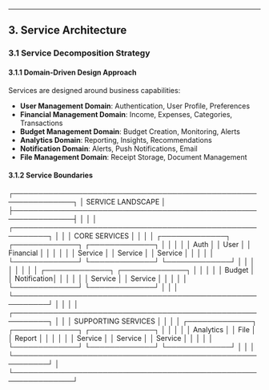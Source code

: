 
---

## 3. Service Architecture

### 3.1 Service Decomposition Strategy

#### 3.1.1 Domain-Driven Design Approach
Services are designed around business capabilities:
- **User Management Domain**: Authentication, User Profile, Preferences
- **Financial Management Domain**: Income, Expenses, Categories, Transactions
- **Budget Management Domain**: Budget Creation, Monitoring, Alerts
- **Analytics Domain**: Reporting, Insights, Recommendations
- **Notification Domain**: Alerts, Push Notifications, Email
- **File Management Domain**: Receipt Storage, Document Management

#### 3.1.2 Service Boundaries

┌──────────────────────────────────────────────────────────────┐ │ SERVICE LANDSCAPE │ ├──────────────────────────────────────────────────────────────┤ │ │ │ ┌─────────────────────────────────────────────────────────┐ │ │ │ CORE SERVICES │ │ │ │ ┌─────────────┐ ┌─────────────┐ ┌─────────────┐ │ │ │ │ │ Auth │ │ User │ │ Financial │ │ │ │ │ │ Service │ │ Service │ │ Service │ │ │ │ │ └─────────────┘ └─────────────┘ └─────────────┘ │ │ │ │ │ │ │ │ ┌─────────────┐ ┌─────────────┐ │ │ │ │ │ Budget │ │ Notification│ │ │ │ │ │ Service │ │ Service │ │ │ │ │ └─────────────┘ └─────────────┘ │ │ │ └─────────────────────────────────────────────────────────┘ │ │ │ │ ┌─────────────────────────────────────────────────────────┐ │ │ │ SUPPORTING SERVICES │ │ │ │ ┌─────────────┐ ┌─────────────┐ ┌─────────────┐ │ │ │ │ │ Analytics │ │ File │ │ Report │ │ │ │ │ │ Service │ │ Service │ │ Service │ │ │ │ │ └─────────────┘ └─────────────┘ └─────────────┘ │ │ │ └─────────────────────────────────────────────────────────┘ │ └──────────────────────────────────────────────────────────────┘